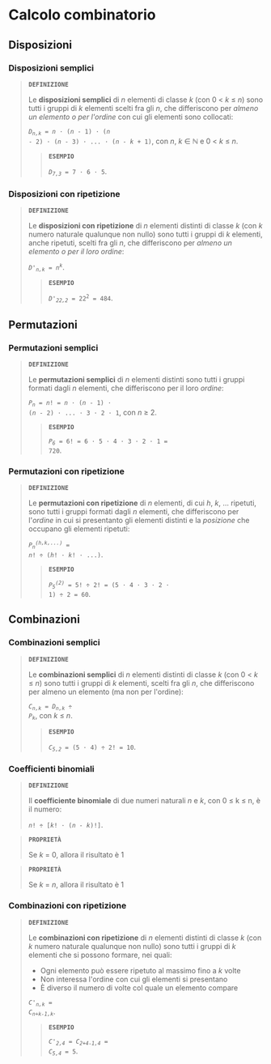 # Calcolo combinatorio

## Disposizioni

### Disposizioni semplici

> **`DEFINIZIONE`**
> 
> Le **disposizioni semplici** di *n* elementi di classe *k* (con 0 < *k* &le; *n*) sono tutti i gruppi di *k* elementi scelti fra gli *n*, che differiscono per *almeno un elemento o per l'ordine* con cui gli elementi sono collocati:
> 
> <code><i>D<sub>n,k</sub></i> = <i>n</i> &sdot; (<i>n</i> - 1) &sdot; (<i>n</i> - 2) &sdot; (<i>n</i> - 3) &sdot; ... &sdot; (<i>n</i> - <i>k</i> + 1)</code>, con *n*, *k* &isin; &Nopf; e 0 < *k* &le; *n*.
> 
>> **`ESEMPIO`**
>> 
>> <code><i>D<sub>7,3</sub></i> = 7 &sdot; 6 &sdot; 5</code>.

### Disposizioni con ripetizione

> **`DEFINIZIONE`**
> 
> Le **disposizioni con ripetizione** di *n* elementi distinti di classe *k* (con *k* numero naturale qualunque non nullo) sono tutti i gruppi di *k* elementi, anche ripetuti, scelti fra gli *n*, che differiscono per *almeno un elemento o per il loro ordine*:
> 
> <code><i>D'<sub>n,k</sub></i> = <i>n<sup>k</sup></i></code>.
> 
>> **`ESEMPIO`**
>> 
>> <code><i>D'<sub>22,2</sub></i> = 22<sup>2</sup> = 484</code>.

## Permutazioni

### Permutazioni semplici

> **`DEFINIZIONE`**
> 
> Le **permutazioni semplici** di *n* elementi distinti sono tutti i gruppi formati dagli *n* elementi, che differiscono per il loro *ordine*:
> 
> <code><i>P<sub>n</sub></i> = <i>n</i>! = <i>n</i> &sdot; (<i>n</i> - 1) &sdot; (<i>n</i> - 2) &sdot; ... &sdot; 3 &sdot; 2 &sdot; 1</code>, con *n* &ge; 2.
> 
>> **`ESEMPIO`**
>> 
>> <code><i>P<sub>6</sub></i> = 6! = 6 &sdot; 5 &sdot; 4 &sdot; 3 &sdot; 2 &sdot; 1 = 720</code>.

### Permutazioni con ripetizione

> **`DEFINIZIONE`**
> 
> Le **permutazioni con ripetizione** di *n* elementi, di cui *h*, *k*, ... ripetuti, sono tutti i gruppi formati dagli *n* elementi, che differiscono per l'*ordine* in cui si presentanto gli elementi distinti e la *posizione* che occupano gli elementi ripetuti:
> 
> <code><i>P<sub>n</sub><sup>(<i>h</i>,<i>k</i>,...)</sup></i> = <i>n</i>! &divide; (<i>h</i>! &sdot; <i>k</i>! &sdot; ...)</code>.
> 
>> **`ESEMPIO`**
>> 
>> <code><i>P<sub>5</sub><sup>(2)</sup></i> = 5! &divide; 2! = (5 &sdot; 4 &sdot; 3 &sdot; 2 &sdot; 1) &divide; 2 = 60</code>.

## Combinazioni

### Combinazioni semplici

> **`DEFINIZIONE`**
> 
> Le **combinazioni semplici** di *n* elementi distinti di classe *k* (con 0 < *k* &le; *n*) sono tutti i gruppi di *k* elementi, scelti fra gli *n*, che differiscono per almeno un elemento (ma non per l'ordine):
> 
> <code><i>C<sub>n,k</sub></i> = <i>D<sub>n,k</sub></i> &divide; <i>P<sub>k</sub></i></code>, con *k* &le; *n*.
> 
>> **`ESEMPIO`**
>> 
>> <code><i>C<sub>5,2</sub></i> = (5 &sdot; 4) &divide; 2! = 10</code>.

### Coefficienti binomiali

> **`DEFINIZIONE`**
> 
> Il **coefficiente binomiale** di due numeri naturali *n* e *k*, con 0 &le; k &le; n, è il numero:
> 
> <code><i>n</i>! &divide; [<i>k</i>! &sdot; (<i>n - k</i>)!]</code>.

> **`PROPRIETÀ`**
> 
> Se *k* = 0, allora il risultato è 1

> **`PROPRIETÀ`**
> 
> Se *k* = *n*, allora il risultato è 1

### Combinazioni con ripetizione

> **`DEFINIZIONE`**
> 
> Le **combinazioni con ripetizione** di *n* elementi distinti di classe *k* (con *k* numero naturale qualunque non nullo) sono tutti i gruppi di *k* elementi che si possono formare, nei quali:
> - Ogni elemento può essere ripetuto al massimo fino a *k* volte
> - Non interessa l'ordine con cui gli elementi si presentano
> - È diverso il numero di volte col quale un elemento compare
> 
> <code><i>C'<sub>n,k</sub></i> = <i>C<sub>n+k-1,k</sub></i></code>.
> 
>> **`ESEMPIO`**
>> 
>> <code><i>C'<sub>2,4</sub></i> = <i>C<sub>2+4-1,4</sub></i> = <i>C<sub>5,4</sub></i> = 5</code>.
